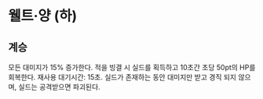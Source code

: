 # 웰트·양 (하)

## 계승

모든 대미지가 15% 증가한다. 적을 빙결 시 실드를 획득하고 10초간 초당 50pt의 HP를 회복한다. 재사용 대기시간: 15초. 실드가 존재하는 동안 대미지만 받고 경직 되지 않으며, 실드는 공격받으면 파괴된다.
